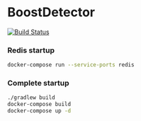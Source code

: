 # BoostDetector
[![Build Status](https://travis-ci.com/galleyltd/BoostDetector.svg?branch=master)](https://travis-ci.com/galleyltd/BoostDetector)

### Redis startup
```bash
docker-compose run --service-ports redis
```

### Complete startup
```bash
./gradlew build
docker-compose build
docker-compose up -d
```